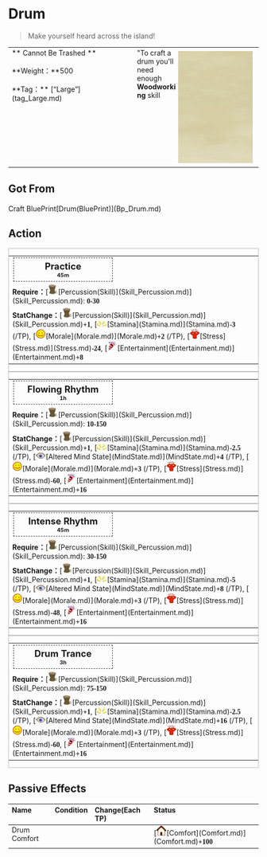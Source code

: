 # Drum  
> Make yourself heard across the island!  
  
<table class="table table-bordered" data-toggle="table"  data-show-header="false"><thead style="display:none"><tr ><th  style="width:50%;text-align:left;vertical-align:top;"  >title</th><th  style="width:50%;text-align:left;vertical-align:top;"  ></th></tr></thead><tr ><td  style="width:50%;text-align:left;vertical-align:top;"  >** Cannot Be Trashed **<br><br>**Weight：**500<br><br>**Tag：**	[“Large”](tag_Large.md)</td><td  style="width:50%;text-align:left;vertical-align:top;"  ><div style="float:right; margin:5px"><div class="gamecard" style="width:150px; height:225px;"><a href="Drum.md" style="color:black"><img class="bg" decoding="async" src="../wiki/Sprite/BG_SandFront.png" href="a.md" style="max-width:150px;max-height:225px;"><img decoding="async" src="../wiki/Sprite/Drum.png" class="cardimageNoBack" style="transform: translate(-50%, 0%) scale(0.4398826979472141);"><span style="font-size: 25px;">Drum</span></a></div></div>"To craft a drum you'll need enough <b>Woodworking</b> skill</td></tr></tbody></table>  
  
## Got From  
<div style="display:inline-block"><div class="gamedatalist" style="text-align:left;min-width:200px;min-height:0px;"><div style="display:inline-block"><div style="display:inline-block;vertical-align:middle;">Craft BluePrint</div><div style="display:inline-block;vertical-align:middle;">[Drum(BluePrint)](Bp_Drum.md)</div></div></div></div>  
  
## Action  
<div  style="border:1px solid #BBB"><table><tr><td rowspan="2" style="width:200px;text-align:center;font-size:1.3em;font-weight:bold"><div style="padding:5px;border:1px dashed #333"><div>Practice</div><div style="font-size:0.6em;"><font data-toggle="tooltip" data-placement="top" title="3TP">45m</font></div></div></td><td></td></tr><tr><td></td></tr><tr><td colspan="2"><b>Require：</b>[<div style="width:20px;display:inline-block;text-align:center"><img decoding="async" src="../wiki/Sprite/Drum.png" href="a.md" style="max-width:20px;max-height:20px;"></div>[Percussion(Skill)](Skill_Percussion.md)](Skill_Percussion.md): <span style="font-family:ui-monospace"><b>0-30</b></span></td></tr><tr><td colspan="2"><b>StatChange：</b>[<div style="width:20px;display:inline-block;text-align:center"><img decoding="async" src="../wiki/Sprite/Drum.png" href="a.md" style="max-width:20px;max-height:20px;"></div>[Percussion(Skill)](Skill_Percussion.md)](Skill_Percussion.md)<span style="font-family:ui-monospace"><b>+1</b></span>, [<div style="width:20px;display:inline-block;text-align:center"><img decoding="async" src="../wiki/Sprite/Tired.png" href="a.md" style="max-width:20px;max-height:20px;"></div>[Stamina](Stamina.md)](Stamina.md)<span style="font-family:ui-monospace"><b>-3</b></span> (/TP), [<div style="width:20px;display:inline-block;text-align:center"><img decoding="async" src="../wiki/Sprite/Content.png" href="a.md" style="max-width:20px;max-height:20px;"></div>[Morale](Morale.md)](Morale.md)<span style="font-family:ui-monospace"><b>+2</b></span> (/TP), [<div style="width:20px;display:inline-block;text-align:center"><img decoding="async" src="../wiki/Sprite/Stress.png" href="a.md" style="max-width:20px;max-height:20px;"></div>[Stress](Stress.md)](Stress.md)<span style="font-family:ui-monospace"><b>-24</b></span>, [<div style="width:20px;display:inline-block;text-align:center"><img decoding="async" src="../wiki/Sprite/Entertainment.png" href="a.md" style="max-width:20px;max-height:20px;"></div>[Entertainment](Entertainment.md)](Entertainment.md)<span style="font-family:ui-monospace"><b>+8</b></span></td></tr></table></div>  
<div  style="border:1px solid #BBB"><table><tr><td rowspan="2" style="width:200px;text-align:center;font-size:1.3em;font-weight:bold"><div style="padding:5px;border:1px dashed #333"><div>Flowing Rhythm</div><div style="font-size:0.6em;"><font data-toggle="tooltip" data-placement="top" title="4TP">1h</font></div></div></td><td></td></tr><tr><td></td></tr><tr><td colspan="2"><b>Require：</b>[<div style="width:20px;display:inline-block;text-align:center"><img decoding="async" src="../wiki/Sprite/Drum.png" href="a.md" style="max-width:20px;max-height:20px;"></div>[Percussion(Skill)](Skill_Percussion.md)](Skill_Percussion.md): <span style="font-family:ui-monospace"><b>10-150</b></span></td></tr><tr><td colspan="2"><b>StatChange：</b>[<div style="width:20px;display:inline-block;text-align:center"><img decoding="async" src="../wiki/Sprite/Drum.png" href="a.md" style="max-width:20px;max-height:20px;"></div>[Percussion(Skill)](Skill_Percussion.md)](Skill_Percussion.md)<span style="font-family:ui-monospace"><b>+1</b></span>, [<div style="width:20px;display:inline-block;text-align:center"><img decoding="async" src="../wiki/Sprite/Tired.png" href="a.md" style="max-width:20px;max-height:20px;"></div>[Stamina](Stamina.md)](Stamina.md)<span style="font-family:ui-monospace"><b>-2.5</b></span> (/TP), [<div style="width:20px;display:inline-block;text-align:center"><img decoding="async" src="../wiki/Sprite/MindState.png" href="a.md" style="max-width:20px;max-height:20px;"></div>[Altered Mind State](MindState.md)](MindState.md)<span style="font-family:ui-monospace"><b>+4</b></span> (/TP), [<div style="width:20px;display:inline-block;text-align:center"><img decoding="async" src="../wiki/Sprite/Content.png" href="a.md" style="max-width:20px;max-height:20px;"></div>[Morale](Morale.md)](Morale.md)<span style="font-family:ui-monospace"><b>+3</b></span> (/TP), [<div style="width:20px;display:inline-block;text-align:center"><img decoding="async" src="../wiki/Sprite/Stress.png" href="a.md" style="max-width:20px;max-height:20px;"></div>[Stress](Stress.md)](Stress.md)<span style="font-family:ui-monospace"><b>-60</b></span>, [<div style="width:20px;display:inline-block;text-align:center"><img decoding="async" src="../wiki/Sprite/Entertainment.png" href="a.md" style="max-width:20px;max-height:20px;"></div>[Entertainment](Entertainment.md)](Entertainment.md)<span style="font-family:ui-monospace"><b>+16</b></span></td></tr></table></div>  
<div  style="border:1px solid #BBB"><table><tr><td rowspan="2" style="width:200px;text-align:center;font-size:1.3em;font-weight:bold"><div style="padding:5px;border:1px dashed #333"><div>Intense Rhythm</div><div style="font-size:0.6em;"><font data-toggle="tooltip" data-placement="top" title="3TP">45m</font></div></div></td><td></td></tr><tr><td></td></tr><tr><td colspan="2"><b>Require：</b>[<div style="width:20px;display:inline-block;text-align:center"><img decoding="async" src="../wiki/Sprite/Drum.png" href="a.md" style="max-width:20px;max-height:20px;"></div>[Percussion(Skill)](Skill_Percussion.md)](Skill_Percussion.md): <span style="font-family:ui-monospace"><b>30-150</b></span></td></tr><tr><td colspan="2"><b>StatChange：</b>[<div style="width:20px;display:inline-block;text-align:center"><img decoding="async" src="../wiki/Sprite/Drum.png" href="a.md" style="max-width:20px;max-height:20px;"></div>[Percussion(Skill)](Skill_Percussion.md)](Skill_Percussion.md)<span style="font-family:ui-monospace"><b>+1</b></span>, [<div style="width:20px;display:inline-block;text-align:center"><img decoding="async" src="../wiki/Sprite/Tired.png" href="a.md" style="max-width:20px;max-height:20px;"></div>[Stamina](Stamina.md)](Stamina.md)<span style="font-family:ui-monospace"><b>-5</b></span> (/TP), [<div style="width:20px;display:inline-block;text-align:center"><img decoding="async" src="../wiki/Sprite/MindState.png" href="a.md" style="max-width:20px;max-height:20px;"></div>[Altered Mind State](MindState.md)](MindState.md)<span style="font-family:ui-monospace"><b>+8</b></span> (/TP), [<div style="width:20px;display:inline-block;text-align:center"><img decoding="async" src="../wiki/Sprite/Content.png" href="a.md" style="max-width:20px;max-height:20px;"></div>[Morale](Morale.md)](Morale.md)<span style="font-family:ui-monospace"><b>+3</b></span> (/TP), [<div style="width:20px;display:inline-block;text-align:center"><img decoding="async" src="../wiki/Sprite/Stress.png" href="a.md" style="max-width:20px;max-height:20px;"></div>[Stress](Stress.md)](Stress.md)<span style="font-family:ui-monospace"><b>-48</b></span>, [<div style="width:20px;display:inline-block;text-align:center"><img decoding="async" src="../wiki/Sprite/Entertainment.png" href="a.md" style="max-width:20px;max-height:20px;"></div>[Entertainment](Entertainment.md)](Entertainment.md)<span style="font-family:ui-monospace"><b>+16</b></span></td></tr></table></div>  
<div  style="border:1px solid #BBB"><table><tr><td rowspan="2" style="width:200px;text-align:center;font-size:1.3em;font-weight:bold"><div style="padding:5px;border:1px dashed #333"><div>Drum Trance</div><div style="font-size:0.6em;"><font data-toggle="tooltip" data-placement="top" title="12TP">3h</font></div></div></td><td></td></tr><tr><td></td></tr><tr><td colspan="2"><b>Require：</b>[<div style="width:20px;display:inline-block;text-align:center"><img decoding="async" src="../wiki/Sprite/Drum.png" href="a.md" style="max-width:20px;max-height:20px;"></div>[Percussion(Skill)](Skill_Percussion.md)](Skill_Percussion.md): <span style="font-family:ui-monospace"><b>75-150</b></span></td></tr><tr><td colspan="2"><b>StatChange：</b>[<div style="width:20px;display:inline-block;text-align:center"><img decoding="async" src="../wiki/Sprite/Drum.png" href="a.md" style="max-width:20px;max-height:20px;"></div>[Percussion(Skill)](Skill_Percussion.md)](Skill_Percussion.md)<span style="font-family:ui-monospace"><b>+1</b></span>, [<div style="width:20px;display:inline-block;text-align:center"><img decoding="async" src="../wiki/Sprite/Tired.png" href="a.md" style="max-width:20px;max-height:20px;"></div>[Stamina](Stamina.md)](Stamina.md)<span style="font-family:ui-monospace"><b>-2.5</b></span> (/TP), [<div style="width:20px;display:inline-block;text-align:center"><img decoding="async" src="../wiki/Sprite/MindState.png" href="a.md" style="max-width:20px;max-height:20px;"></div>[Altered Mind State](MindState.md)](MindState.md)<span style="font-family:ui-monospace"><b>+16</b></span> (/TP), [<div style="width:20px;display:inline-block;text-align:center"><img decoding="async" src="../wiki/Sprite/Content.png" href="a.md" style="max-width:20px;max-height:20px;"></div>[Morale](Morale.md)](Morale.md)<span style="font-family:ui-monospace"><b>+3</b></span> (/TP), [<div style="width:20px;display:inline-block;text-align:center"><img decoding="async" src="../wiki/Sprite/Stress.png" href="a.md" style="max-width:20px;max-height:20px;"></div>[Stress](Stress.md)](Stress.md)<span style="font-family:ui-monospace"><b>-60</b></span>, [<div style="width:20px;display:inline-block;text-align:center"><img decoding="async" src="../wiki/Sprite/Entertainment.png" href="a.md" style="max-width:20px;max-height:20px;"></div>[Entertainment](Entertainment.md)](Entertainment.md)<span style="font-family:ui-monospace"><b>+16</b></span></td></tr></table></div>  
  
  
## Passive Effects  
<table class="table table-bordered" data-toggle="table"  ><thead style=""><tr ><th  style="text-align:left;vertical-align:top;"  >Name</th><th  style="text-align:left;vertical-align:top;"  data-sortable="true"  >Condition</th><th  style="text-align:left;vertical-align:top;"  data-sortable="true"  >Change(Each TP)</th><th  style="text-align:left;vertical-align:top;"  >Status</th></tr></thead><tr ><td  style="text-align:left;vertical-align:top;"  >Drum Comfort</td><td  style="text-align:left;vertical-align:top;"  ></td><td  style="text-align:left;vertical-align:top;"  ></td><td  style="text-align:left;vertical-align:top;"  >[<div style="width:20px;display:inline-block;text-align:center"><img decoding="async" src="../wiki/Sprite/Comfort.png" href="a.md" style="max-width:20px;max-height:20px;"></div>[Comfort](Comfort.md)](Comfort.md)<span style="font-family:ui-monospace"><b>+100</b></span></td></tr></tbody></table>  
  


<script>document.title="Drum - Card Survival Wiki";</script>